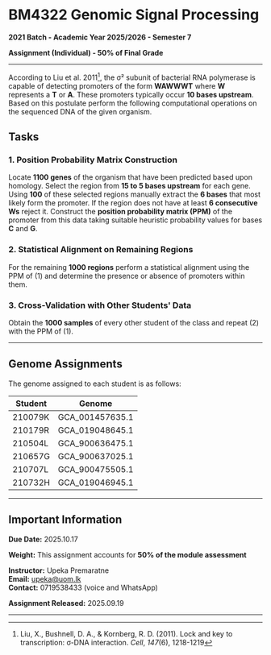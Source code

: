 # BM4322 Genomic Signal Processing

**2021 Batch - Academic Year 2025/2026 - Semester 7**

**Assignment (Individual) - 50% of Final Grade**

---

According to Liu et al. 2011[^1], the σ² subunit of bacterial RNA polymerase is capable of detecting promoters of the form **WAWWWT** where **W** represents a **T** or **A**. These promoters typically occur **10 bases upstream**. Based on this postulate perform the following computational operations on the sequenced DNA of the given organism.

## Tasks

### 1. Position Probability Matrix Construction

Locate **1100 genes** of the organism that have been predicted based upon homology. Select the region from **15 to 5 bases upstream** for each gene. Using **100** of these selected regions manually extract the **6 bases** that most likely form the promoter. If the region does not have at least **6 consecutive Ws** reject it. Construct the **position probability matrix (PPM)** of the promoter from this data taking suitable heuristic probability values for bases **C** and **G**.

### 2. Statistical Alignment on Remaining Regions

For the remaining **1000 regions** perform a statistical alignment using the PPM of (1) and determine the presence or absence of promoters within them.

### 3. Cross-Validation with Other Students' Data

Obtain the **1000 samples** of every other student of the class and repeat (2) with the PPM of (1).

---

## Genome Assignments

The genome assigned to each student is as follows:

| Student | Genome          |
| ------- | --------------- |
| 210079K | GCA_001457635.1 |
| 210179R | GCA_019048645.1 |
| 210504L | GCA_900636475.1 |
| 210657G | GCA_900637025.1 |
| 210707L | GCA_900475505.1 |
| 210732H | GCA_019046945.1 |

---

## Important Information

**Due Date:** 2025.10.17

**Weight:** This assignment accounts for **50% of the module assessment**

**Instructor:** Upeka Premaratne  
**Email:** upeka@uom.lk  
**Contact:** 0719538433 (voice and WhatsApp)

**Assignment Released:** 2025.09.19

---

[^1]: Liu, X., Bushnell, D. A., & Kornberg, R. D. (2011). Lock and key to transcription: σ-DNA interaction. _Cell_, _147_(6), 1218-1219

